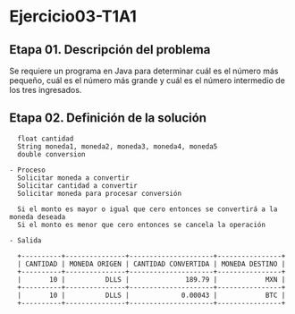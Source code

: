 # Ejercicio03-T1A1
## Etapa 01. Descripción del problema
Se requiere un programa en Java para determinar cuál es el número más pequeño, cuál es el número más grande y cuál es el número intermedio de los tres ingresados.
## Etapa 02. Definición de la solución
~~~ Entrada
  float cantidad
  String moneda1, moneda2, moneda3, moneda4, moneda5
  double conversion
  
- Proceso
  Solicitar moneda a convertir
  Solicitar cantidad a convertir
  Solicitar moneda para procesar conversión
  
  Si el monto es mayor o igual que cero entonces se convertirá a la moneda deseada
  Si el monto es menor que cero entonces se cancela la operación
 
- Salida
  
  +----------+---------------+---------------------+----------------+
  | CANTIDAD | MONEDA ORIGEN | CANTIDAD CONVERTIDA | MONEDA DESTINO |
  +----------+---------------+---------------------+----------------+
  |       10 |          DLLS |              189.79 |            MXN |
  +----------+---------------+---------------------+----------------+
  |       10 |          DLLS |             0.00043 |            BTC |
  +----------+---------------+---------------------+----------------+
  
  ~~~
